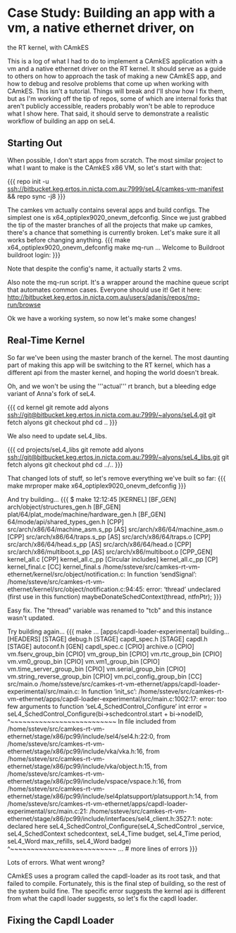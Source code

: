 # Case Study: Building an app with a vm, a native ethernet driver, on
the RT kernel, with CAmkES


This is a log of what I had to do to implement a CAmkES application with
a vm and a native ethernet driver on the RT kernel. It should serve as a
guide to others on how to approach the task of making a new CAmkES app,
and how to debug and resolve problems that come up when working with
CAmkES. This isn't a tutorial. Things will break and I'll show how I fix
them, but as I'm working off the tip of repos, some of which are
internal forks that aren't publicly accessible, readers probably won't
be able to reproduce what I show here. That said, it should serve to
demonstrate a realistic workflow of building an app on seL4.

## Starting Out


When possible, I don't start apps from scratch. The most similar project
to what I want to make is the CAmkES x86 VM, so let's start with that:

{{{ repo init -u
<ssh://bitbucket.keg.ertos.in.nicta.com.au:7999/seL4/camkes-vm-manifest>
&& repo sync -j8 }}}

The camkes vm actually contains several apps and build configs. The
simplest one is x64\_optiplex9020\_onevm\_defconfig. Since we just
grabbed the tip of the master branches of all the projects that make up
camkes, there's a chance that something is currently broken. Let's make
sure it all works before changing anything. {{{ make
x64\_optiplex9020\_onevm\_defconfig make mq-run ... Welcome to Buildroot
buildroot login: }}}

Note that despite the config's name, it actually starts 2 vms.

Also note the mq-run script. It's a wrapper around the machine queue
script that automates common cases. Everyone should use it! Get it here:
<http://bitbucket.keg.ertos.in.nicta.com.au/users/adanis/repos/mq-run/browse>

Ok we have a working system, so now let's make some changes!

## Real-Time Kernel


So far we've been using the master branch of the kernel. The most
daunting part of making this app will be switching to the RT kernel,
which has a different api from the master kernel, and hoping the world
doesn't break.

Oh, and we won't be using the '''actual''' rt branch, but a bleeding
edge variant of Anna's fork of seL4.

{{{ cd kernel git remote add alyons
<ssh://git@bitbucket.keg.ertos.in.nicta.com.au:7999/~alyons/seL4.git>
git fetch alyons git checkout phd cd .. }}}

We also need to update seL4\_libs.

{{{ cd projects/seL4\_libs git remote add alyons
<ssh://git@bitbucket.keg.ertos.in.nicta.com.au:7999/~alyons/seL4_libs.git>
git fetch alyons git checkout phd cd ../.. }}}

That changed lots of stuff, so let's remove everything we've built so
far: {{{ make mrproper make x64\_optiplex9020\_onevm\_defconfig }}}

And try building... {{{ \$ make 12:12:45 \[KERNEL\] \[BF\_GEN\]
arch/object/structures\_gen.h \[BF\_GEN\]
plat/64/plat\_mode/machine/hardware\_gen.h \[BF\_GEN\]
64/mode/api/shared\_types\_gen.h \[CPP\]
src/arch/x86/64/machine\_asm.s\_pp \[AS\] src/arch/x86/64/machine\_asm.o
\[CPP\] src/arch/x86/64/traps.s\_pp \[AS\] src/arch/x86/64/traps.o
\[CPP\] src/arch/x86/64/head.s\_pp \[AS\] src/arch/x86/64/head.o \[CPP\]
src/arch/x86/multiboot.s\_pp \[AS\] src/arch/x86/multiboot.o
\[CPP\_GEN\] kernel\_all.c \[CPP\] kernel\_all.c\_pp \[Circular
includes\] kernel\_all.c\_pp \[CP\] kernel\_final.c \[CC\]
kernel\_final.s
/home/ssteve/src/camkes-rt-vm-ethernet/kernel/src/object/notification.c:
In function ‘sendSignal’:
/home/ssteve/src/camkes-rt-vm-ethernet/kernel/src/object/notification.c:94:45:
error: ‘thread’ undeclared (first use in this function)
maybeDonateSchedContext(thread, ntfnPtr); }}}

Easy fix. The "thread" variable was renamed to "tcb" and this instance
wasn't updated.

Try building again... {{{ make ... \[apps/capdl-loader-experimental\]
building... \[HEADERS\] \[STAGE\] debug.h \[STAGE\] capdl\_spec.h
\[STAGE\] capdl.h \[STAGE\] autoconf.h \[GEN\] capdl\_spec.c \[CPIO\]
archive.o \[CPIO\] vm.fserv\_group\_bin \[CPIO\] vm\_group\_bin \[CPIO\]
vm.rtc\_group\_bin \[CPIO\] vm.vm0\_group\_bin \[CPIO\]
vm.vm1\_group\_bin \[CPIO\] vm.time\_server\_group\_bin \[CPIO\]
vm.serial\_group\_bin \[CPIO\] vm.string\_reverse\_group\_bin \[CPIO\]
vm.pci\_config\_group\_bin \[CC\] src/main.o
/home/ssteve/src/camkes-rt-vm-ethernet/apps/capdl-loader-experimental/src/main.c:
In function ‘init\_sc’:
/home/ssteve/src/camkes-rt-vm-ethernet/apps/capdl-loader-experimental/src/main.c:1002:17:
error: too few arguments to function ‘seL4\_SchedControl\_Configure’ int
error = seL4\_SchedControl\_Configure(bi-&gt;schedcontrol.start +
bi-&gt;nodeID, \^\~\~\~\~\~\~\~\~\~\~\~\~\~\~\~\~\~\~\~\~\~\~\~\~\~\~ In
file included from
/home/ssteve/src/camkes-rt-vm-ethernet/stage/x86/pc99/include/sel4/sel4.h:22:0,
from
/home/ssteve/src/camkes-rt-vm-ethernet/stage/x86/pc99/include/vka/vka.h:16,
from
/home/ssteve/src/camkes-rt-vm-ethernet/stage/x86/pc99/include/vka/object.h:15,
from
/home/ssteve/src/camkes-rt-vm-ethernet/stage/x86/pc99/include/vspace/vspace.h:16,
from
/home/ssteve/src/camkes-rt-vm-ethernet/stage/x86/pc99/include/sel4platsupport/platsupport.h:14,
from
/home/ssteve/src/camkes-rt-vm-ethernet/apps/capdl-loader-experimental/src/main.c:21:
/home/ssteve/src/camkes-rt-vm-ethernet/stage/x86/pc99/include/interfaces/sel4\_client.h:3527:1:
note: declared here seL4\_SchedControl\_Configure(seL4\_SchedControl
\_service, seL4\_SchedContext schedcontext, seL4\_Time budget,
seL4\_Time period, seL4\_Word max\_refills, seL4\_Word badge)
\^\~\~\~\~\~\~\~\~\~\~\~\~\~\~\~\~\~\~\~\~\~\~\~\~\~\~ ... \# more lines
of errors }}}

Lots of errors. What went wrong?

CAmkES uses a program called the capdl-loader as its root task, and that
failed to compile. Fortunately, this is the final step of building, so
the rest of the system build fine. The specific error suggests the
kernel api is different from what the capdl loader suggests, so let's
fix the capdl loader.

## Fixing the Capdl Loader

